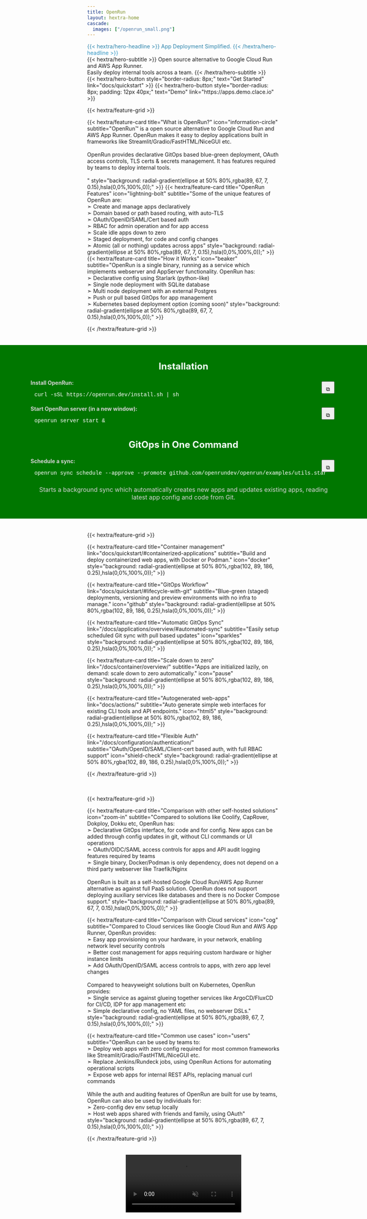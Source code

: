 ```yaml
---
title: OpenRun
layout: hextra-home
cascade:
  images: ["/openrun_small.png"]
---
```


<div class="hx:mb-4" style="background: #277A9F; background: linear-gradient(180deg, #277A9F, #359ece); color: transparent; background-clip: text; -webkit-background-clip: text;">
{{< hextra/hero-headline >}}
  App Deployment Simplified.
{{< /hextra/hero-headline >}}
</div>

<div class="hx:mb-6">
{{< hextra/hero-subtitle >}}
  Open source alternative to Google Cloud Run and AWS App Runner.&nbsp;<br class="hx:sm:block hx:hidden"/>Easily deploy internal tools across a team.
{{< /hextra/hero-subtitle >}}
</div>

<div class="hx:mb-4">
{{< hextra/hero-button style="border-radius: 8px;" text="Get Started" link="docs/quickstart" >}}
{{< hextra/hero-button style="border-radius: 8px; padding: 12px 40px;" text="Demo" link="https://apps.demo.clace.io" >}}
</div>

{{< hextra/feature-grid >}}

<!-- prettier-ignore --> {{< hextra/feature-card title="What is OpenRun?" icon="information-circle" subtitle="OpenRun™ is a open source alternative to Google Cloud Run and AWS App Runner. OpenRun makes it easy to deploy applications built in frameworks like Streamlit/Gradio/FastHTML/NiceGUI etc.<br><br>OpenRun provides declarative GitOps based blue-green deployment, OAuth access controls, TLS certs & secrets management. It has features required by teams to deploy internal tools.<br><br> " style="background: radial-gradient(ellipse at 50% 80%,rgba(89, 67, 7, 0.15),hsla(0,0%,100%,0));" >}}

<!-- prettier-ignore --> {{< hextra/feature-card title="OpenRun Features" icon="lightning-bolt" subtitle="Some of the unique features of OpenRun are:<br>➣ Create and manage apps declaratively<br>➣ Domain based or path based routing, with auto-TLS<br>➣ OAuth/OpenID/SAML/Cert based auth<br>➣ RBAC for admin operation and for app access<br>➣ Scale idle apps down to zero<br>➣ Staged deployment, for code and config changes<br>➣ Atomic (all or nothing) updates across apps" style="background: radial-gradient(ellipse at 50% 80%,rgba(89, 67, 7, 0.15),hsla(0,0%,100%,0));" >}}

<!-- prettier-ignore --> {{< hextra/feature-card title="How it Works" icon="beaker" subtitle="OpenRun is a single binary, running as a service which implements webserver and AppServer functionality. OpenRun has:<br>➣ Declarative config using Starlark (python-like)<br>➣ Single node deployment with SQLite database<br>➣ Multi node deployment with an external Postgres<br>➣ Push or pull based GitOps for app management<br>➣ Kubernetes based deployment option (coming soon)" style="background: radial-gradient(ellipse at 50% 80%,rgba(89, 67, 7, 0.15),hsla(0,0%,100%,0));" >}}

{{< /hextra/feature-grid >}}

<div style="height: 20px;"></div>

<div style="position: relative; width: 100vw; margin-left: calc(-50vw + 50%); background: #007700; color: white; justify-content: center; box-sizing: border-box; padding: 25px; font-family: 'Inter', 'Segoe UI', 'Helvetica Neue', 'Roboto', 'Arial', sans-serif;">
<div style="max-width: 800px; width: 100%; margin: 0 auto; padding: 1rem;">

<div style="font-weight: bold; margin-bottom: 20px; text-align: center;font-size: 24px; color: mintcream;">Installation</div>

<div style="position: relative;">
<div style="font-weight: bold; margin-bottom: 10px; color: lightgray;">Install OpenRun:</div>
<div style="padding-inline: 10px; padding-top: 5px; padding-bottom: 20px; font-size: 14px; font-family: 'SFMono-Regular', Consolas, 'Liberation Mono', Menlo, Courier, monospace;" id="code1">
curl -sSL https://openrun.dev/install.sh | sh
</div>
<button title="Copy" style="position: absolute; top: 5px; right: 5px; padding: 10px 10px 1px 10px; font-size: 14px; cursor: pointer;" onclick="copyCode('code1', this)">⧉</button>
</div>

<div style="position: relative;">
<div style="font-weight: bold; margin-bottom: 10px; color: lightgray;">Start OpenRun server (in a new window):</div>
<div style="padding-inline: 10px; padding-top: 5px; padding-bottom: 20px; font-size: 14px; font-family: 'SFMono-Regular', Consolas, 'Liberation Mono', Menlo, Courier, monospace;" id="code2">
openrun server start &
</div>
<button title="Copy" style="position: absolute; top: 5px; right: 5px;  padding: 10px 10px 1px 10px; font-size: 14px; cursor: pointer;" onclick="copyCode('code2', this)">⧉</button>
</div>

<div style="font-weight: bold; margin-top: 20px; margin-bottom: 20px; text-align: center;font-size: 24px; color: mintcream;">GitOps in One Command</div>

<div style="position: relative;">
<div style="font-weight: bold; margin-bottom: 10px; color: lightgray;">Schedule a sync:</div>
<div style="padding-inline: 10px; padding-top: 5px; padding-bottom: 20px; font-size: 14px; font-family: 'SFMono-Regular', Consolas, 'Liberation Mono', Menlo, Courier, monospace;" id="code3">
openrun sync schedule --approve --promote github.com/openrundev/openrun/examples/utils.star
</div>
<button title="Copy" style="position: absolute; top: 5px; right: 5px; padding: 10px 10px 1px 10px; font-size: 14px; cursor: pointer;" onclick="copyCode('code3', this)">⧉</button>
</div>

<div style="margin-top: 5px; margin-bottom: 5px; text-align: center;font-size: 16px; color: lightgray;">Starts a background sync which automatically creates new apps and updates existing apps, reading latest app config and code from Git.</div>

</div>
</div>

<script>
function copyCode(codeId, buttonElem) {
    const code = document.getElementById(codeId).textContent;
    navigator.clipboard.writeText(code).then(() => {
        const originalText = buttonElem.textContent;
        buttonElem.textContent = 'Copied!';
        setTimeout(() => {
            buttonElem.textContent = originalText;
        }, 2000);
    }).catch(err => {
        console.error('Copy failed', err);
    });
}
</script>

<!--div style="height: 20px;"></div>

<div  style="position:relative; width:100%; max-width:560px; padding-bottom:5%; margin:0 auto; overflow:hidden;">
<iframe width="560" height="315" src="https://www.youtube-nocookie.com/embed/YrWNz4JQ6p0?si=tnjma2uqBp2OrE7m" title="YouTube video player" frameborder="0" allow="accelerometer; autoplay; clipboard-write; encrypted-media; gyroscope; picture-in-picture; web-share" referrerpolicy="strict-origin-when-cross-origin" allowfullscreen></iframe>
</div-->

<div style="height: 20px;"></div>

{{< hextra/feature-grid >}}

<!-- prettier-ignore -->
{{< hextra/feature-card title="Container management" link="docs/quickstart/#containerized-applications" subtitle="Build and deploy containerized web apps, with Docker or Podman."  icon="docker" style="background: radial-gradient(ellipse at 50% 80%,rgba(102, 89, 186, 0.25),hsla(0,0%,100%,0));" >}}

<!-- prettier-ignore -->
{{< hextra/feature-card title="GitOps Workflow" link="docs/quickstart/#lifecycle-with-git" subtitle="Blue-green (staged) deployments, versioning and preview environments with no infra to manage."  icon="github" style="background: radial-gradient(ellipse at 50% 80%,rgba(102, 89, 186, 0.25),hsla(0,0%,100%,0));" >}}

<!-- prettier-ignore -->
{{< hextra/feature-card title="Automatic GitOps Sync" link="/docs/applications/overview/#automated-sync" subtitle="Easily setup scheduled Git sync with pull based updates"  icon="sparkles" style="background: radial-gradient(ellipse at 50% 80%,rgba(102, 89, 186, 0.25),hsla(0,0%,100%,0));" >}}

<!-- prettier-ignore -->
{{< hextra/feature-card title="Scale down to zero" link="/docs/container/overview/" subtitle="Apps are initialized lazily, on demand: scale down to zero automatically."  icon="pause" style="background: radial-gradient(ellipse at 50% 80%,rgba(102, 89, 186, 0.25),hsla(0,0%,100%,0));" >}}

<!-- prettier-ignore -->
{{< hextra/feature-card title="Autogenerated web-apps" link="docs/actions/" subtitle="Auto generate simple web interfaces for existing CLI tools and API endpoints."  icon="html5" style="background: radial-gradient(ellipse at 50% 80%,rgba(102, 89, 186, 0.25),hsla(0,0%,100%,0));" >}}

<!-- prettier-ignore -->
{{< hextra/feature-card title="Flexible Auth" link="/docs/configuration/authentication/" subtitle="OAuth/OpenID/SAML/Client-cert based auth, with full RBAC support"  icon="shield-check" style="background: radial-gradient(ellipse at 50% 80%,rgba(102, 89, 186, 0.25),hsla(0,0%,100%,0));" >}}

{{< /hextra/feature-grid >}}

<div style="height: 20px;"></div>

{{< hextra/feature-grid >}}

<!-- prettier-ignore -->
{{< hextra/feature-card title="Comparison with other self-hosted solutions" icon="zoom-in" subtitle="Compared to solutions like Coolify, CapRover, Dokploy, Dokku etc, OpenRun has:<br />➣ Declarative GitOps interface, for code and for config. New apps can be added through config updates in git, without CLI commands or UI operations<br/>➣ OAuth/OIDC/SAML access controls for apps and API audit logging features required by teams<br />➣ Single binary, Docker/Podman is only dependency, does not depend on a third party webserver like Traefik/Nginx<br/><br/>OpenRun is built as a self-hosted Google Cloud Run/AWS App Runner alternative as against full PaaS solution. OpenRun does not support deploying auxiliary services like databases and there is no Docker Compose support." style="background: radial-gradient(ellipse at 50% 80%,rgba(89, 67, 7, 0.15),hsla(0,0%,100%,0));" >}}

<!-- prettier-ignore -->
{{< hextra/feature-card title="Comparison with Cloud services" icon="cog" subtitle="Compared to Cloud services like Google Cloud Run and AWS App Runner, OpenRun provides:<br />➣ Easy app provisioning on your hardware, in your network, enabling network level security controls<br/>➣ Better cost management for apps requiring custom hardware or higher instance limits<br />➣ Add OAuth/OpenID/SAML access controls to apps, with zero app level changes<br/><br/> Compared to heavyweight solutions built on Kubernetes, OpenRun provides:<br/>➣ Single service as against glueing together services like ArgoCD/FluxCD for CI/CD, IDP for app management etc<br/>➣ Simple declarative config, no YAML files, no webserver DSLs." style="background: radial-gradient(ellipse at 50% 80%,rgba(89, 67, 7, 0.15),hsla(0,0%,100%,0));" >}}

{{< hextra/feature-card title="Common use cases" icon="users" subtitle="OpenRun can be used by teams to:<br/>➣  Deploy web apps with zero config required for most common frameworks like Streamlit/Gradio/FastHTML/NiceGUI etc.<br />➣ Replace Jenkins/Rundeck jobs, using OpenRun Actions for automating operational scripts<br/>➣ Expose web apps for internal REST APIs, replacing manual curl commands<br><br>While the auth and auditing features of OpenRun are built for use by teams, OpenRun can also be used by individuals for:<br/>➣ Zero-config dev env setup locally<br/>➣ Host web apps shared with friends and family, using OAuth" style="background: radial-gradient(ellipse at 50% 80%,rgba(89, 67, 7, 0.15),hsla(0,0%,100%,0));" >}}

{{< /hextra/feature-grid >}}

<div style="height: 20px;"></div>

<style>
  /* Apply width 60% for screens wider than 768px */
  @media screen and (min-width: 768px) {
    .responsive-picture {
      width: 60%;
    }
  }
</style>

<video controls muted class="responsive-picture" style="display: block; margin-left: auto; margin-right: auto;">
  <source media="(prefers-color-scheme: dark)" src="https://openrun.dev/demo_dark.mp4" type="video/mp4">
  <source media="(prefers-color-scheme: light)" src="https://openrun.dev/demo_light.mp4" type="video/mp4">
</video>
<br>
